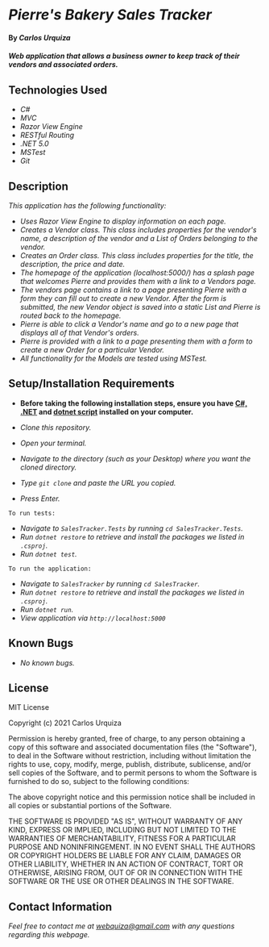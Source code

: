 # _Pierre's Bakery Sales Tracker_

#### By _**Carlos Urquiza**_

#### _Web application that allows a business owner to keep track of their vendors and associated orders._

## Technologies Used

* _C#_
* _MVC_
* _Razor View Engine_
* _RESTful Routing_
* _.NET 5.0_
* _MSTest_
* _Git_

## Description

_This application has the following functionality:_

* _Uses Razor View Engine to display information on each page._
* _Creates a Vendor class. This class includes properties for the vendor's name, a description of the vendor and a List of Orders belonging to the vendor._
* _Creates an Order class. This class includes properties for the title, the description, the price and date._
* _The homepage of the application (localhost:5000/) has a splash page that welcomes Pierre and provides them with a link to a Vendors page._
* _The vendors page contains a link to a page presenting Pierre with a form they can fill out to create a new Vendor. After the form is submitted, the new Vendor object is saved into a static List and Pierre is routed back to the homepage._
* _Pierre is able to click a Vendor's name and go to a new page that displays all of that Vendor's orders._
* _Pierre is provided with a link to a page presenting them with a form to create a new Order for a particular Vendor._
* _All functionality for the Models are tested using MSTest._

## Setup/Installation Requirements

* **Before taking the following installation steps, ensure you have [C#, .NET](https://www.learnhowtoprogram.com/c-and-net-part-time-c-and-react-track/getting-started-with-c/installing-c-and-net) and [dotnet script](https://www.learnhowtoprogram.com/c-and-net-part-time-c-and-react-track/getting-started-with-c/installing-dotnet-script) installed on your computer.** 

* _Clone this repository._ 
* _Open your terminal._
* _Navigate to the directory (such as your Desktop) where you want the cloned directory._
* _Type `git clone` and paste the URL you copied._
* _Press Enter._

`To run tests:`

* _Navigate to `SalesTracker.Tests` by running `cd SalesTracker.Tests`._
* _Run `dotnet restore` to retrieve and install the packages we listed in `.csproj`._
* _Run `dotnet test`._

`To run the application:`

* _Navigate to `SalesTracker` by running `cd SalesTracker`._
* _Run `dotnet restore` to retrieve and install the packages we listed in `.csproj`._
* _Run `dotnet run`._
* _View application via `http://localhost:5000`_

## Known Bugs

* _No known bugs._

## License

MIT License

Copyright (c) 2021 Carlos Urquiza

Permission is hereby granted, free of charge, to any person obtaining a copy
of this software and associated documentation files (the "Software"), to deal
in the Software without restriction, including without limitation the rights
to use, copy, modify, merge, publish, distribute, sublicense, and/or sell
copies of the Software, and to permit persons to whom the Software is
furnished to do so, subject to the following conditions:

The above copyright notice and this permission notice shall be included in all
copies or substantial portions of the Software.

THE SOFTWARE IS PROVIDED "AS IS", WITHOUT WARRANTY OF ANY KIND, EXPRESS OR
IMPLIED, INCLUDING BUT NOT LIMITED TO THE WARRANTIES OF MERCHANTABILITY,
FITNESS FOR A PARTICULAR PURPOSE AND NONINFRINGEMENT. IN NO EVENT SHALL THE
AUTHORS OR COPYRIGHT HOLDERS BE LIABLE FOR ANY CLAIM, DAMAGES OR OTHER
LIABILITY, WHETHER IN AN ACTION OF CONTRACT, TORT OR OTHERWISE, ARISING FROM,
OUT OF OR IN CONNECTION WITH THE SOFTWARE OR THE USE OR OTHER DEALINGS IN THE
SOFTWARE.

## Contact Information

_Feel free to contact me at webquiza@gmail.com with any questions regarding this webpage._